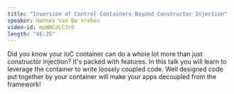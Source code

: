 ```yaml
---
title: "Inversion of Control Containers Beyond Constructor Injection"
speaker: Hannes Van De Vreken
video-id: moNNCdLCJr8
length: "45:25"
---
```

Did you know your IoC container can do a whole lot more than just constructor injection? It's packed with features. In this talk you will learn to leverage the container to write loosely coupled code. Well designed code put together by your container will make your apps decoupled from the framework!